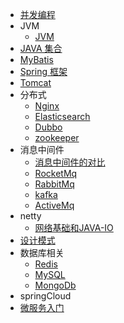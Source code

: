 - [并发编程](concurrent/_sidebar.md)
- JVM
   - [JVM](jvm/_sidebar.md)
- [JAVA 集合](collection/_sidebar.md)
- [MyBatis](mybatis/_sidebar.md)
- [Spring 框架](spring/_sidebar.md)
- [Tomcat](tomcat/_sidebar.md)
- 分布式
  - [Nginx](nginx/_sidebar.md)
  - [Elasticsearch](elasticsearch/_sidebar.md)
  - [Dubbo](dubbo/_sidebar.md)
  - [zookeeper](zookeeper/_sidebar.md)
- 消息中间件
  - [消息中间件的对比](mq/mqCompared.md)
  - [RocketMq](mq/RocketMq/_sidebar.md)
  - [RabbitMq](mq/RabbitMq/_sidebar.md)
  - [kafka](mq/kafka/_sidebar.md)
  - [ActiveMq](mq/ActiveMq/_sidebar.md)
- netty
  - [网络基础和JAVA-IO](netty/网络基础和JAVA-IO.md)
- [设计模式](desgin-pattern/_sidebar.md)
- 数据库相关
  - [Redis](redis/_sidebar.md)
  - [MySQL](mysql/_sidebar.md)
  - [MongoDb](MongoDB/_sidebar.md)
- springCloud
- [微服务入门](springCloud/_sidebar.md)